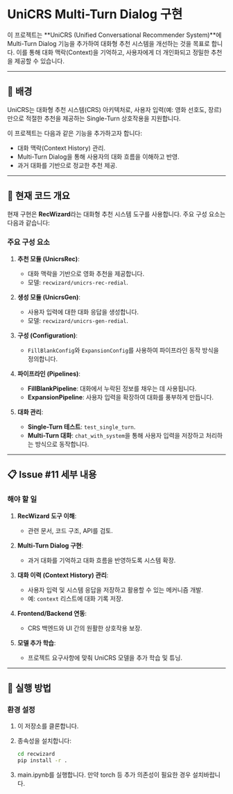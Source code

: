 # UniCRS Multi-Turn Dialog 구현

이 프로젝트는 **UniCRS (Unified Conversational Recommender System)**에 Multi-Turn Dialog 기능을 추가하여 대화형 추천 시스템을 개선하는 것을 목표로 합니다. 이를 통해 대화 맥락(Context)을 기억하고, 사용자에게 더 개인화되고 정밀한 추천을 제공할 수 있습니다.

---

## 📝 배경

UniCRS는 대화형 추천 시스템(CRS) 아키텍처로, 사용자 입력(예: 영화 선호도, 장르)만으로 적절한 추천을 제공하는 Single-Turn 상호작용을 지원합니다.

이 프로젝트는 다음과 같은 기능을 추가하고자 합니다:
- 대화 맥락(Context History) 관리.
- Multi-Turn Dialog을 통해 사용자의 대화 흐름을 이해하고 반영.
- 과거 대화를 기반으로 정교한 추천 제공.

---

## 🚀 현재 코드 개요

현재 구현은 **RecWizard**라는 대화형 추천 시스템 도구를 사용합니다. 주요 구성 요소는 다음과 같습니다:

### 주요 구성 요소

1. **추천 모듈 (UnicrsRec)**:
   - 대화 맥락을 기반으로 영화 추천을 제공합니다.
   - 모델: `recwizard/unicrs-rec-redial`.

2. **생성 모듈 (UnicrsGen)**:
   - 사용자 입력에 대한 대화 응답을 생성합니다.
   - 모델: `recwizard/unicrs-gen-redial`.

3. **구성 (Configuration)**:
   - `FillBlankConfig`와 `ExpansionConfig`를 사용하여 파이프라인 동작 방식을 정의합니다.

4. **파이프라인 (Pipelines)**:
   - **FillBlankPipeline**: 대화에서 누락된 정보를 채우는 데 사용됩니다.
   - **ExpansionPipeline**: 사용자 입력을 확장하여 대화를 풍부하게 만듭니다.

5. **대화 관리**:
   - **Single-Turn 테스트**: `test_single_turn`.
   - **Multi-Turn 대화**: `chat_with_system`을 통해 사용자 입력을 저장하고 처리하는 방식으로 동작합니다.

---

## 📋 Issue #11 세부 내용

### 해야 할 일

1. **RecWizard 도구 이해**:
   - 관련 문서, 코드 구조, API를 검토.

2. **Multi-Turn Dialog 구현**:
   - 과거 대화를 기억하고 대화 흐름을 반영하도록 시스템 확장.

3. **대화 이력 (Context History) 관리**:
   - 사용자 입력 및 시스템 응답을 저장하고 활용할 수 있는 메커니즘 개발.
   - 예: `context` 리스트에 대화 기록 저장.

4. **Frontend/Backend 연동**:
   - CRS 백엔드와 UI 간의 원활한 상호작용 보장.

5. **모델 추가 학습**:
   - 프로젝트 요구사항에 맞춰 UniCRS 모델을 추가 학습 및 튜닝.

---

## 📌 실행 방법

### 환경 설정

1. 이 저장소를 클론합니다.
2. 종속성을 설치합니다:
   ```bash
   cd recwizard
   pip install -r .
   ```

3. main.ipynb를 실행합니다.
만약 torch 등 추가 의존성이 필요한 경우 설치바랍니다.
